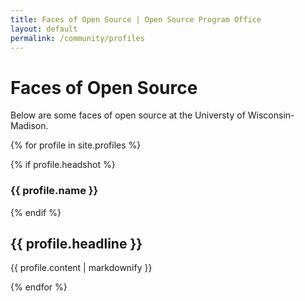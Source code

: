 ```yaml
---
title: Faces of Open Source | Open Source Program Office
layout: default
permalink: /community/profiles
---
```


<h1 class="page-title uw-mini-bar">Faces of Open Source</h1>
<p class="page-description">Below are some faces of open source at the Universty of Wisconsin-Madison. </p>

{% for profile in site.profiles %}
<div class="person-profile">
	{% if profile.headshot %}
	<div class="icon">
		<div class="headshot" style="background-image:url(../images/profiles/{{ profile.headshot }})"></div>
		<h3>{{ profile.name }} </h3>
	</div>
	{% endif %}
	<h2>{{ profile.headline }} </h2>
	<p>{{ profile.content | markdownify }}</p>
</div>
{% endfor %}
